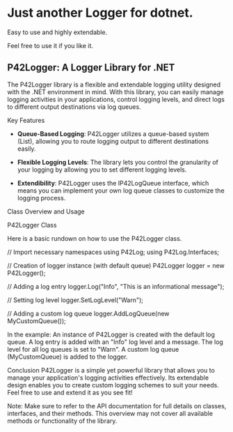 
# **Just another Logger for dotnet.**

Easy to use and highly extendable.

Feel free to use it if you like it.

## P42Logger: A Logger Library for .NET

The P42Logger library is a flexible and extendable logging utility designed with the .NET environment in mind. With this library, you can easily manage logging activities in your applications, control logging levels, and direct logs to different output destinations via log queues.

Key Features
* **Queue-Based Logging**: P42Logger utilizes a queue-based system (List<IP42LogQueue>), allowing you to route logging output to different destinations easily.

* **Flexible Logging Levels**: The library lets you control the granularity of your logging by allowing you to set different logging levels.

* **Extendibility**: P42Logger uses the IP42LogQueue interface, which means you can implement your own log queue classes to customize the logging process.

Class Overview and Usage

P42Logger Class

Here is a basic rundown on how to use the P42Logger class.

// Import necessary namespaces
using P42Log;
using P42Log.Interfaces;

// Creation of logger instance (with default queue)
P42Logger logger = new P42Logger();

// Adding a log entry
logger.Log("Info", "This is an informational message");

// Setting log level
logger.SetLogLevel("Warn");

// Adding a custom log queue
logger.AddLogQueue(new MyCustomQueue());

In the example:
An instance of P42Logger is created with the default log queue.
A log entry is added with an "Info" log level and a message.
The log level for all log queues is set to "Warn".
A custom log queue (MyCustomQueue) is added to the logger.

Conclusion
P42Logger is a simple yet powerful library that allows you to manage your application's logging
activities effectively. Its extendable design enables you to create custom logging schemes to suit
your needs. Feel free to use and extend it as you see fit!

Note: Make sure to refer to the API documentation for full details on classes,
interfaces, and their methods. This overview may not cover all available methods
or functionality of the library.
